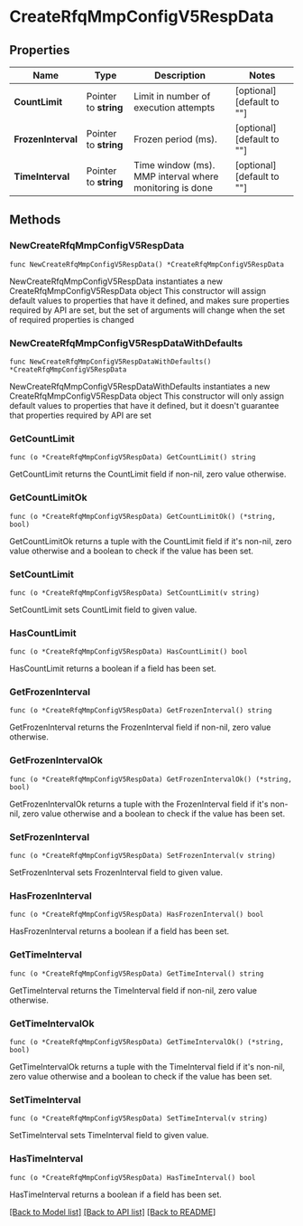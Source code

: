 # CreateRfqMmpConfigV5RespData

## Properties

Name | Type | Description | Notes
------------ | ------------- | ------------- | -------------
**CountLimit** | Pointer to **string** | Limit in number of execution attempts | [optional] [default to ""]
**FrozenInterval** | Pointer to **string** | Frozen period (ms). | [optional] [default to ""]
**TimeInterval** | Pointer to **string** | Time window (ms). MMP interval where monitoring is done | [optional] [default to ""]

## Methods

### NewCreateRfqMmpConfigV5RespData

`func NewCreateRfqMmpConfigV5RespData() *CreateRfqMmpConfigV5RespData`

NewCreateRfqMmpConfigV5RespData instantiates a new CreateRfqMmpConfigV5RespData object
This constructor will assign default values to properties that have it defined,
and makes sure properties required by API are set, but the set of arguments
will change when the set of required properties is changed

### NewCreateRfqMmpConfigV5RespDataWithDefaults

`func NewCreateRfqMmpConfigV5RespDataWithDefaults() *CreateRfqMmpConfigV5RespData`

NewCreateRfqMmpConfigV5RespDataWithDefaults instantiates a new CreateRfqMmpConfigV5RespData object
This constructor will only assign default values to properties that have it defined,
but it doesn't guarantee that properties required by API are set

### GetCountLimit

`func (o *CreateRfqMmpConfigV5RespData) GetCountLimit() string`

GetCountLimit returns the CountLimit field if non-nil, zero value otherwise.

### GetCountLimitOk

`func (o *CreateRfqMmpConfigV5RespData) GetCountLimitOk() (*string, bool)`

GetCountLimitOk returns a tuple with the CountLimit field if it's non-nil, zero value otherwise
and a boolean to check if the value has been set.

### SetCountLimit

`func (o *CreateRfqMmpConfigV5RespData) SetCountLimit(v string)`

SetCountLimit sets CountLimit field to given value.

### HasCountLimit

`func (o *CreateRfqMmpConfigV5RespData) HasCountLimit() bool`

HasCountLimit returns a boolean if a field has been set.

### GetFrozenInterval

`func (o *CreateRfqMmpConfigV5RespData) GetFrozenInterval() string`

GetFrozenInterval returns the FrozenInterval field if non-nil, zero value otherwise.

### GetFrozenIntervalOk

`func (o *CreateRfqMmpConfigV5RespData) GetFrozenIntervalOk() (*string, bool)`

GetFrozenIntervalOk returns a tuple with the FrozenInterval field if it's non-nil, zero value otherwise
and a boolean to check if the value has been set.

### SetFrozenInterval

`func (o *CreateRfqMmpConfigV5RespData) SetFrozenInterval(v string)`

SetFrozenInterval sets FrozenInterval field to given value.

### HasFrozenInterval

`func (o *CreateRfqMmpConfigV5RespData) HasFrozenInterval() bool`

HasFrozenInterval returns a boolean if a field has been set.

### GetTimeInterval

`func (o *CreateRfqMmpConfigV5RespData) GetTimeInterval() string`

GetTimeInterval returns the TimeInterval field if non-nil, zero value otherwise.

### GetTimeIntervalOk

`func (o *CreateRfqMmpConfigV5RespData) GetTimeIntervalOk() (*string, bool)`

GetTimeIntervalOk returns a tuple with the TimeInterval field if it's non-nil, zero value otherwise
and a boolean to check if the value has been set.

### SetTimeInterval

`func (o *CreateRfqMmpConfigV5RespData) SetTimeInterval(v string)`

SetTimeInterval sets TimeInterval field to given value.

### HasTimeInterval

`func (o *CreateRfqMmpConfigV5RespData) HasTimeInterval() bool`

HasTimeInterval returns a boolean if a field has been set.


[[Back to Model list]](../README.md#documentation-for-models) [[Back to API list]](../README.md#documentation-for-api-endpoints) [[Back to README]](../README.md)


